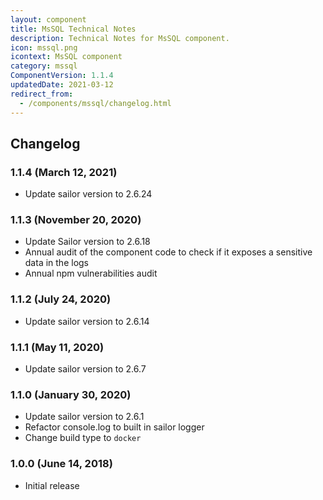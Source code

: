 ```yaml
---
layout: component
title: MsSQL Technical Notes
description: Technical Notes for MsSQL component.
icon: mssql.png
icontext: MsSQL component
category: mssql
ComponentVersion: 1.1.4
updatedDate: 2021-03-12
redirect_from:
  - /components/mssql/changelog.html
---
```


## Changelog

### 1.1.4 (March 12, 2021)

* Update sailor version to 2.6.24

### 1.1.3 (November 20, 2020)

* Update Sailor version to 2.6.18
* Annual audit of the component code to check if it exposes a sensitive data in the logs
* Annual npm vulnerabilities audit

### 1.1.2 (July 24, 2020)

* Update sailor version to 2.6.14

### 1.1.1 (May 11, 2020)

* Update sailor version to 2.6.7

### 1.1.0 (January 30, 2020)

* Update sailor version to 2.6.1
* Refactor console.log to built in sailor logger
* Change build type to `docker`

### 1.0.0 (June 14, 2018)

* Initial release
